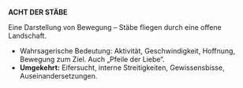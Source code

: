 **ACHT DER STÄBE**

Eine Darstellung von Bewegung – Stäbe fliegen durch eine offene 
Landschaft.

* Wahrsagerische Bedeutung: Aktivität, Geschwindigkeit, Hoffnung, Bewegung zum Ziel. Auch „Pfeile der Liebe“. 
* **Umgekehrt:** Eifersucht, interne Streitigkeiten, Gewissensbisse, 
  Auseinandersetzungen. 
